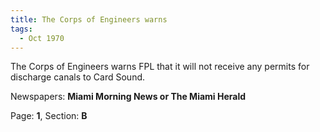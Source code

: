 ```yaml
---  
title: The Corps of Engineers warns  
tags:  
  - Oct 1970  
---  
```

  
The Corps of Engineers warns FPL that it will not receive any permits for discharge canals to Card Sound.  
  
Newspapers: **Miami Morning News or The Miami Herald**  
  
Page: **1**, Section: **B** 

